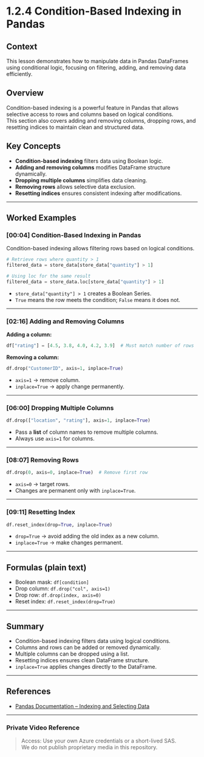 
# 1.2.4 Condition-Based Indexing in Pandas

## Context
This lesson demonstrates how to manipulate data in Pandas DataFrames using conditional logic, focusing on filtering, adding, and removing data efficiently.

## Overview
Condition-based indexing is a powerful feature in Pandas that allows selective access to rows and columns based on logical conditions.  
This section also covers adding and removing columns, dropping rows, and resetting indices to maintain clean and structured data.

## Key Concepts
- **Condition-based indexing** filters data using Boolean logic.
- **Adding and removing columns** modifies DataFrame structure dynamically.
- **Dropping multiple columns** simplifies data cleaning.
- **Removing rows** allows selective data exclusion.
- **Resetting indices** ensures consistent indexing after modifications.

---

## Worked Examples

### [00:04] Condition-Based Indexing in Pandas
Condition-based indexing allows filtering rows based on logical conditions.

```python
# Retrieve rows where quantity > 1
filtered_data = store_data[store_data["quantity"] > 1]

# Using loc for the same result
filtered_data = store_data.loc[store_data["quantity"] > 1]
```
- `store_data["quantity"] > 1` creates a Boolean Series.
- `True` means the row meets the condition; `False` means it does not.

---

### [02:16] Adding and Removing Columns
**Adding a column:**
```python
df["rating"] = [4.5, 3.8, 4.0, 4.2, 3.9]  # Must match number of rows
```

**Removing a column:**
```python
df.drop("CustomerID", axis=1, inplace=True)
```
- `axis=1` → remove column.
- `inplace=True` → apply change permanently.

---

### [06:00] Dropping Multiple Columns
```python
df.drop(["location", "rating"], axis=1, inplace=True)
```
- Pass a **list** of column names to remove multiple columns.
- Always use `axis=1` for columns.

---

### [08:07] Removing Rows
```python
df.drop(0, axis=0, inplace=True)  # Remove first row
```
- `axis=0` → target rows.
- Changes are permanent only with `inplace=True`.

---

### [09:11] Resetting Index
```python
df.reset_index(drop=True, inplace=True)
```
- `drop=True` → avoid adding the old index as a new column.
- `inplace=True` → make changes permanent.

---

## Formulas (plain text)
- Boolean mask: `df[condition]`
- Drop column: `df.drop("col", axis=1)`
- Drop row: `df.drop(index, axis=0)`
- Reset index: `df.reset_index(drop=True)`

---

## Summary
- Condition-based indexing filters data using logical conditions.
- Columns and rows can be added or removed dynamically.
- Multiple columns can be dropped using a list.
- Resetting indices ensures clean DataFrame structure.
- `inplace=True` applies changes directly to the DataFrame.

---

## References
- [Pandas Documentation – Indexing and Selecting Data](https://pandas.pydata.org/docs/user_guide/indexing.html)

---

### Private Video Reference

> Access: Use your own Azure credentials or a short-lived SAS.  
> We do not publish proprietary media in this repository.
